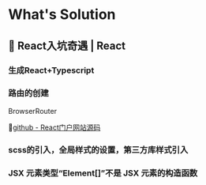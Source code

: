 # What's Solution

## 🔧 React入坑奇遇 | React

### 生成React+Typescript

### 路由的创建

BrowserRouter

💬[github - React门户网站源码](https://stackoverflow.com/questions/43008036/the-prop-history-is-marked-as-required-in-router-but-its-value-is-undefine)



### scss的引入，全局样式的设置，第三方库样式引入

### JSX 元素类型“Element[]”不是 JSX 元素的构造函数